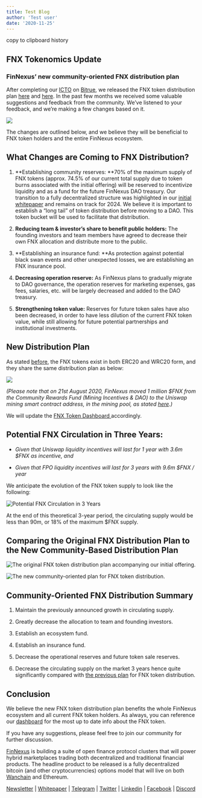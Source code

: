 ```yaml
---
title: Test Blog
author: 'Test user'
date: '2020-11-25'
--- 
```

copy to clipboard history

## FNX Tokenomics Update

### FinNexus’ new community-oriented FNX distribution plan

After completing our [ICTO](https://medium.com/finnexus/deciphering-the-finnexus-token-offering-model-the-icto-6029dbe02610) on [Bitrue](http://bitrue.com/), we released the FNX token distribution plan [here](https://medium.com/finnexus/fnx-tokenomics-62c582807219) and [here](https://medium.com/finnexus/a-note-on-fnx-circulating-supply-7820d668224f). In the past few months we received some valuable suggestions and feedback from the community. We’ve listened to your feedback, and we’re making a few changes based on it.

![](https://cdn-images-1.medium.com/max/3136/1*lAi9OkdyxyA6gh2L5klQ9w.png)

The changes are outlined below, and we believe they will be beneficial to FNX token holders and the entire FinNexus ecosystem.

## What Changes are Coming to FNX Distribution?

 1. **Establishing community reserves:
**70% of the maximum supply of FNX tokens (approx. 74.5% of our current total supply due to token burns associated with the initial offering) will be reserved to incentivize liquidity and as a fund for the future FinNexus DAO treasury. Our transition to a fully decentralized structure was highlighted in our [initial whitepaper](https://finnexus.github.io/Pdfs/FinNexus_Whitepaper_en.pdf) and remains on track for 2024. We believe it is important to establish a “long tail” of token distribution before moving to a DAO. This token bucket will be used to facilitate that distribution.

 2. **Reducing team & investor’s share to benefit public holders:**
The founding investors and team members have agreed to decrease their own FNX allocation and distribute more to the public.

 3. **Establishing an insurance fund:
**As protection against potential black swan events and other unexpected losses, we are establishing an FNX insurance pool.

 4. **Decreasing operation reserve:**
As FinNexus plans to gradually migrate to DAO governance, the operation reserves for marketing expenses, gas fees, salaries, etc. will be largely decreased and added to the DAO treasury.

 5. **Strengthening token value:**
Reserves for future token sales have also been decreased, in order to have less dilution of the current FNX token value, while still allowing for future potential partnerships and institutional investments.

## New Distribution Plan

As stated [before](https://medium.com/finnexus/finnexus-moves-part-of-fnx-token-supply-to-ethereum-e21be8398db7), the FNX tokens exist in both ERC20 and WRC20 form, and they share the same distribution plan as below:

![](https://cdn-images-1.medium.com/max/2880/1*-Mi-XlMWYnR6NdWuVQtshg.png)

*(Please note that on 21st August 2020, FinNexus moved 1 million $FNX from the Community Rewards Fund (Mining Incentives & DAO) to the Uniswap mining smart contract address, in the mining pool, as stated [here](https://medium.com/finnexus/introducing-fnx-liquidity-mining-rewards-on-uniswap-24493fbe49d8).)*

We will update the [FNX Token Dashboard ](http://fnx.finnexus.io)accordingly.

## Potential FNX Circulation in Three Years:

* *Given that Uniswap liquidity incentives will last for 1 year with 3.6m $FNX as incentive, and*

* *Given that FPO liquidity incentives will last for 3 years with 9.6m $FNX / year*

We anticipate the evolution of the FNX token supply to look like the following:

![Potential FNX Circulation in 3 Years](https://cdn-images-1.medium.com/max/2584/1*a5FbB054p2CMHFCQBcrHxg.png)

At the end of this theoretical 3-year period, the circulating supply would be less than 90m, or 18% of the maximum $FNX supply.

## Comparing the Original FNX Distribution Plan to the New Community-Based Distribution Plan

![The original FNX token distribution plan accompanying our initial offering.](https://cdn-images-1.medium.com/max/2400/1*6zE_8Xe-VTZjK_wzmmRBTQ.png)

![The new community-oriented plan for FNX token distribution.](https://cdn-images-1.medium.com/max/2400/1*tl4MTkW2_bgnGioV2HHv7A.png)

## Community-Oriented FNX Distribution Summary

 1. Maintain the previously announced growth in circulating supply.

 2. Greatly decrease the allocation to team and founding investors.

 3. Establish an ecosystem fund.

 4. Establish an insurance fund.

 5. Decrease the operational reserves and future token sale reserves.

 6. Decrease the circulating supply on the market 3 years hence quite significantly compared with [the previous plan](https://medium.com/finnexus/a-note-on-fnx-circulating-supply-7820d668224f) for FNX token distribution.

## Conclusion

We believe the new FNX token distribution plan benefits the whole FinNexus ecosystem and all current FNX token holders. As always, you can reference our [dashboard](http://fnx.finnexus.io/) for the most up to date info about the FNX token.

If you have any suggestions, please feel free to join our community for further discussion.

[FinNexus](http://finnexus.io/) is building a suite of open finance protocol clusters that will power hybrid marketplaces trading both decentralized and traditional financial products. The headline product to be released is a fully decentralized bitcoin (and other cryptocurrencies) options model that will live on both [Wanchain](https://www.wanchain.org/) and Ethereum.

[Newsletter](https://mailchi.mp/9c15712d2bbf/finnexus-newsletter) | [Whitepaper](https://finnexus.github.io/Pdfs/FinNexus_Whitepaper_en.pdf) | [Telegram](https://t.me/FinNexusOfficial) | [Twitter](https://twitter.com/fin_nexus) | [Linkedin](https://www.linkedin.com/company/finnexus) | [Facebook](https://www.facebook.com/FinNexus) | [Discord](https://discord.com/invite/bCDMHN7)


